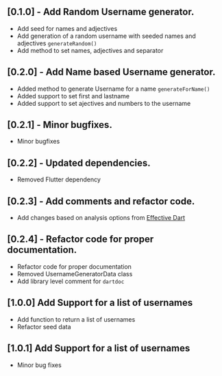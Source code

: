 ## [0.1.0] - Add Random Username generator.

* Add seed for names and adjectives
* Add generation of a random username with seeded names and adjectives `generateRandom()`
* Add method to set names, adjectives and separator

## [0.2.0] - Add Name based Username generator.

* Added method to generate Username for a name `generateForName()`
* Added support to set first and lastname
* Added support to set ajectives and numbers to the username

## [0.2.1] - Minor bugfixes.

* Minor bugfixes

## [0.2.2] - Updated dependencies.

* Removed Flutter dependency

## [0.2.3] - Add comments and refactor code.

* Add changes based on analysis options from [Effective Dart](https://dart.dev/guides/language/effective-dart)

## [0.2.4] - Refactor code for proper documentation.

* Refactor code for proper documentation
* Removed UsernameGeneratorData class
* Add library level comment for `dartdoc`

## [1.0.0] Add Support for a list of usernames
* Add function to return a list of usernames
* Refactor seed data

## [1.0.1] Add Support for a list of usernames
* Minor bug fixes